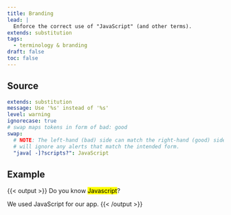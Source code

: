 ```yaml
---
title: Branding
lead: |
  Enforce the correct use of "JavaScript" (and other terms).
extends: substitution
tags:
  - terminology & branding
draft: false
toc: false
---
```


## Source

```yaml
extends: substitution
message: Use '%s' instead of '%s'
level: warning
ignorecase: true
# swap maps tokens in form of bad: good
swap:
  # NOTE: The left-hand (bad) side can match the right-hand (good) side; Vale
  # will ignore any alerts that match the intended form.
  "java[ -]?scripts?": JavaScript
```

## Example

{{< output >}}
Do you know <mark title="Use 'JavaScript' instead of 'Javascript'">Javascript</mark>?

We used JavaScript for our app.
{{< /output >}}
